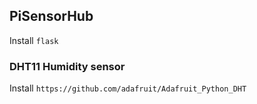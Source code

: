 ## PiSensorHub

Install `flask`

### DHT11 Humidity sensor

Install `https://github.com/adafruit/Adafruit_Python_DHT`


